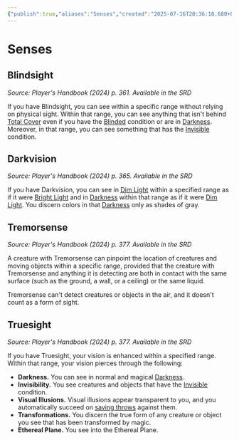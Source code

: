 ```yaml
---
{"publish":true,"aliases":"Senses","created":"2025-07-16T20:36:18.680+02:00","modified":"2025-07-02T19:04:11.249+02:00","tags":["ttrpg-cli/compendium/src/5e/xphb"],"cssclasses":"json5e-note"}
---
```


# Senses

## Blindsight
_Source: Player's Handbook (2024) p. 361. Available in the <span title='Systems Reference Document (5.2)'>SRD</span>_

If you have Blindsight, you can see within a specific range without relying on physical sight. Within that range, you can see anything that isn't behind [Total Cover](/3-Mechanics/CLI/variant-rules/cover-xphb.md) even if you have the [Blinded](/3-Mechanics/CLI/conditions.md#Blinded) condition or are in [Darkness](/3-Mechanics/CLI/variant-rules/darkness-xphb.md). Moreover, in that range, you can see something that has the [Invisible](/3-Mechanics/CLI/conditions.md#Invisible) condition.

## Darkvision
_Source: Player's Handbook (2024) p. 365. Available in the <span title='Systems Reference Document (5.2)'>SRD</span>_

If you have Darkvision, you can see in [Dim Light](/3-Mechanics/CLI/variant-rules/dim-light-xphb.md) within a specified range as if it were [Bright Light](/3-Mechanics/CLI/variant-rules/bright-light-xphb.md) and in [Darkness](/3-Mechanics/CLI/variant-rules/darkness-xphb.md) within that range as if it were [Dim Light](/3-Mechanics/CLI/variant-rules/dim-light-xphb.md). You discern colors in that [Darkness](/3-Mechanics/CLI/variant-rules/darkness-xphb.md) only as shades of gray.

## Tremorsense
_Source: Player's Handbook (2024) p. 377. Available in the <span title='Systems Reference Document (5.2)'>SRD</span>_

A creature with Tremorsense can pinpoint the location of creatures and moving objects within a specific range, provided that the creature with Tremorsense and anything it is detecting are both in contact with the same surface (such as the ground, a wall, or a ceiling) or the same liquid.

Tremorsense can't detect creatures or objects in the air, and it doesn't count as a form of sight.

## Truesight
_Source: Player's Handbook (2024) p. 377. Available in the <span title='Systems Reference Document (5.2)'>SRD</span>_

If you have Truesight, your vision is enhanced within a specified range. Within that range, your vision pierces through the following:

- **Darkness.** You can see in normal and magical [Darkness](/3-Mechanics/CLI/variant-rules/darkness-xphb.md).  
- **Invisibility.** You see creatures and objects that have the [Invisible](/3-Mechanics/CLI/conditions.md#Invisible) condition.  
- **Visual Illusions.** Visual illusions appear transparent to you, and you automatically succeed on [saving throws](/3-Mechanics/CLI/variant-rules/saving-throw-xphb.md) against them.  
- **Transformations.** You discern the true form of any creature or object you see that has been transformed by magic.  
- **Ethereal Plane.** You see into the Ethereal Plane.
